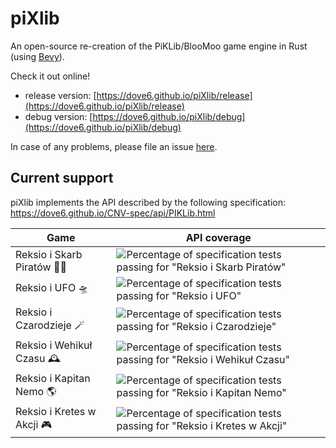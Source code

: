 # piXlib

An open-source re-creation of the PiKLib/BlooMoo game engine in Rust (using [Bevy](https://github.com/bevyengine/bevy)).

Check it out online!

- release version: [https://dove6.github.io/piXlib/release](https://dove6.github.io/piXlib/release)
- debug version: [https://dove6.github.io/piXlib/debug](https://dove6.github.io/piXlib/debug)

In case of any problems, please file an issue [here](https://github.com/Dove6/piXlib).

## Current support

piXlib implements the API described by the following specification: https://dove6.github.io/CNV-spec/api/PIKLib.html

| Game | API coverage |
| - | - |
| Reksio i Skarb Piratów 🏴‍☠️ | ![Percentage of specification tests passing for "Reksio i Skarb Piratów"](https://byob.yarr.is/Dove6/piXlib/passing_percent_test_risp8) |
| Reksio i UFO 🛸 | ![Percentage of specification tests passing for "Reksio i UFO"](https://byob.yarr.is/Dove6/piXlib/passing_percent_test_riu8) |
| Reksio i Czarodzieje 🪄 | ![Percentage of specification tests passing for "Reksio i Czarodzieje"](https://byob.yarr.is/Dove6/piXlib/passing_percent_test_ric) |
| Reksio i Wehikuł Czasu 🕰️ | ![Percentage of specification tests passing for "Reksio i Wehikuł Czasu"](https://byob.yarr.is/Dove6/piXlib/passing_percent_test_riwc) |
| Reksio i Kapitan Nemo 🌎 | ![Percentage of specification tests passing for "Reksio i Kapitan Nemo"](https://byob.yarr.is/Dove6/piXlib/passing_percent_test_rikn) |
| Reksio i Kretes w Akcji 🎮 | ![Percentage of specification tests passing for "Reksio i Kretes w Akcji"](https://byob.yarr.is/Dove6/piXlib/passing_percent_test_rikwa) |
